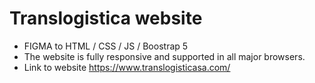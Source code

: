 # Translogistica website
- FIGMA to HTML / CSS / JS / Boostrap 5
- The website is fully responsive and supported in all major browsers.
- Link to website https://www.translogisticasa.com/
